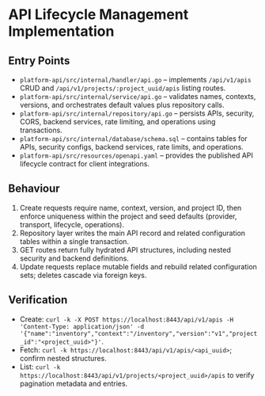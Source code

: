 # API Lifecycle Management Implementation

## Entry Points

- `platform-api/src/internal/handler/api.go` – implements `/api/v1/apis` CRUD and `/api/v1/projects/:project_uuid/apis` listing routes.
- `platform-api/src/internal/service/api.go` – validates names, contexts, versions, and orchestrates default values plus repository calls.
- `platform-api/src/internal/repository/api.go` – persists APIs, security, CORS, backend services, rate limiting, and operations using transactions.
- `platform-api/src/internal/database/schema.sql` – contains tables for APIs, security configs, backend services, rate limits, and operations.
- `platform-api/src/resources/openapi.yaml` – provides the published API lifecycle contract for client integrations.

## Behaviour

1. Create requests require name, context, version, and project ID, then enforce uniqueness within the project and seed defaults (provider, transport, lifecycle, operations).
2. Repository layer writes the main API record and related configuration tables within a single transaction.
3. GET routes return fully hydrated API structures, including nested security and backend definitions.
4. Update requests replace mutable fields and rebuild related configuration sets; deletes cascade via foreign keys.

## Verification

- Create: `curl -k -X POST https://localhost:8443/api/v1/apis -H 'Content-Type: application/json' -d '{"name":"inventory","context":"/inventory","version":"v1","project_id":"<project_uuid>"}'`.
- Fetch: `curl -k https://localhost:8443/api/v1/apis/<api_uuid>`; confirm nested structures.
- List: `curl -k https://localhost:8443/api/v1/projects/<project_uuid>/apis` to verify pagination metadata and entries.
